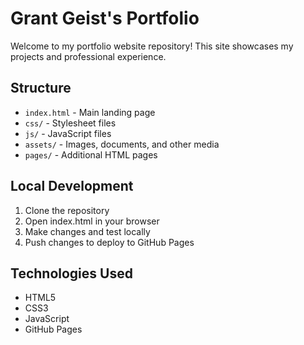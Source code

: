# Grant Geist's Portfolio

Welcome to my portfolio website repository! This site showcases my projects and professional experience.

## Structure

- `index.html` - Main landing page
- `css/` - Stylesheet files
- `js/` - JavaScript files
- `assets/` - Images, documents, and other media
- `pages/` - Additional HTML pages

## Local Development

1. Clone the repository
2. Open index.html in your browser
3. Make changes and test locally
4. Push changes to deploy to GitHub Pages

## Technologies Used

- HTML5
- CSS3
- JavaScript
- GitHub Pages
